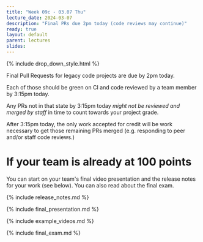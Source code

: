 ```yaml
---
title: "Week 09c - 03.07 Thu"
lecture_date: 2024-03-07
description: "Final PRs due 2pm today (code reviews may continue)"
ready: true
layout: default
parent: lectures
slides:
---
```


{% include drop_down_style.html %}

Final Pull Requests for legacy code projects are due by 2pm today.

Each of those should be green on CI and code reviewed by a team member by 3:15pm today.

Any PRs not in that state by 3:15pm today *might not be reviewed and merged by staff* in time to count towards your project grade.

After 3:15pm today, the only work accepted for credit will be work necessary to get those remaining PRs merged (e.g. responding to peer and/or staff code reviews.)

# If your team is already at 100 points

You can start on your team's final video presentation and the release notes for your work (see below).  You can also read about the final exam.



{% include release_notes.md %}

{% include final_presentation.md %}

{% include example_videos.md %}

{% include final_exam.md %}
